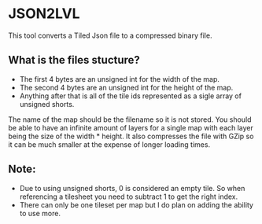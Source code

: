 # JSON2LVL
This tool converts a Tiled Json file to a compressed binary file.

## What is the files stucture?
* The first 4 bytes are an unsigned int for the width of the map.
* The second 4 bytes are an unsigned int for the height of the map.
* Anything after that is all of the tile ids represented as a sigle array of unsigned shorts.

The name of the map should be the filename so it is not stored.
You should be able to have an infinite amount of layers for a single map with each layer being the size of the width * height.
It also compresses the file with GZip so it can be much smaller at the expense of longer loading times.

## Note:
* Due to using unsigned shorts, 0 is considered an empty tile. So when referencing a tilesheet you need to subtract 1 to get the right index.
* There can only be one tileset per map but I do plan on adding the ability to use more.

